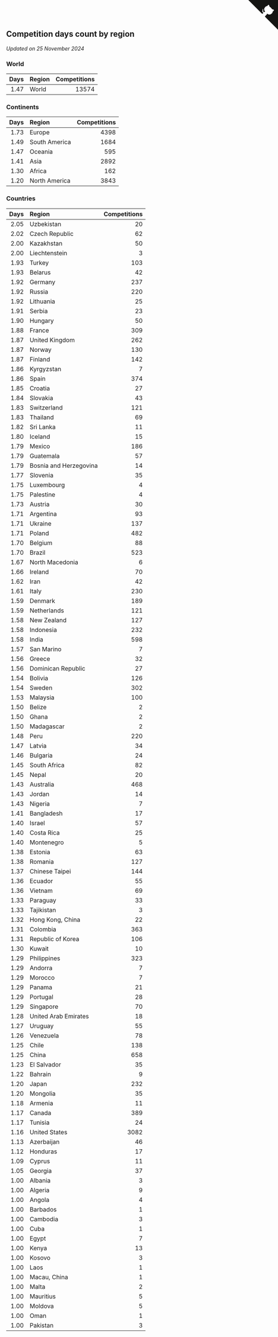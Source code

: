 ## Competition days count by region

*Updated on 25 November 2024*


### World

| Days | Region | Competitions |
| ---: | :--- | ---: |
| 1.47 | World | 13574 |

### Continents

| Days | Region | Competitions |
| ---: | :--- | ---: |
| 1.73 | Europe | 4398 |
| 1.49 | South America | 1684 |
| 1.47 | Oceania | 595 |
| 1.41 | Asia | 2892 |
| 1.30 | Africa | 162 |
| 1.20 | North America | 3843 |

### Countries

| Days | Region | Competitions |
| ---: | :--- | ---: |
| 2.05 | Uzbekistan | 20 |
| 2.02 | Czech Republic | 62 |
| 2.00 | Kazakhstan | 50 |
| 2.00 | Liechtenstein | 3 |
| 1.93 | Turkey | 103 |
| 1.93 | Belarus | 42 |
| 1.92 | Germany | 237 |
| 1.92 | Russia | 220 |
| 1.92 | Lithuania | 25 |
| 1.91 | Serbia | 23 |
| 1.90 | Hungary | 50 |
| 1.88 | France | 309 |
| 1.87 | United Kingdom | 262 |
| 1.87 | Norway | 130 |
| 1.87 | Finland | 142 |
| 1.86 | Kyrgyzstan | 7 |
| 1.86 | Spain | 374 |
| 1.85 | Croatia | 27 |
| 1.84 | Slovakia | 43 |
| 1.83 | Switzerland | 121 |
| 1.83 | Thailand | 69 |
| 1.82 | Sri Lanka | 11 |
| 1.80 | Iceland | 15 |
| 1.79 | Mexico | 186 |
| 1.79 | Guatemala | 57 |
| 1.79 | Bosnia and Herzegovina | 14 |
| 1.77 | Slovenia | 35 |
| 1.75 | Luxembourg | 4 |
| 1.75 | Palestine | 4 |
| 1.73 | Austria | 30 |
| 1.71 | Argentina | 93 |
| 1.71 | Ukraine | 137 |
| 1.71 | Poland | 482 |
| 1.70 | Belgium | 88 |
| 1.70 | Brazil | 523 |
| 1.67 | North Macedonia | 6 |
| 1.66 | Ireland | 70 |
| 1.62 | Iran | 42 |
| 1.61 | Italy | 230 |
| 1.59 | Denmark | 189 |
| 1.59 | Netherlands | 121 |
| 1.58 | New Zealand | 127 |
| 1.58 | Indonesia | 232 |
| 1.58 | India | 598 |
| 1.57 | San Marino | 7 |
| 1.56 | Greece | 32 |
| 1.56 | Dominican Republic | 27 |
| 1.54 | Bolivia | 126 |
| 1.54 | Sweden | 302 |
| 1.53 | Malaysia | 100 |
| 1.50 | Belize | 2 |
| 1.50 | Ghana | 2 |
| 1.50 | Madagascar | 2 |
| 1.48 | Peru | 220 |
| 1.47 | Latvia | 34 |
| 1.46 | Bulgaria | 24 |
| 1.45 | South Africa | 82 |
| 1.45 | Nepal | 20 |
| 1.43 | Australia | 468 |
| 1.43 | Jordan | 14 |
| 1.43 | Nigeria | 7 |
| 1.41 | Bangladesh | 17 |
| 1.40 | Israel | 57 |
| 1.40 | Costa Rica | 25 |
| 1.40 | Montenegro | 5 |
| 1.38 | Estonia | 63 |
| 1.38 | Romania | 127 |
| 1.37 | Chinese Taipei | 144 |
| 1.36 | Ecuador | 55 |
| 1.36 | Vietnam | 69 |
| 1.33 | Paraguay | 33 |
| 1.33 | Tajikistan | 3 |
| 1.32 | Hong Kong, China | 22 |
| 1.31 | Colombia | 363 |
| 1.31 | Republic of Korea | 106 |
| 1.30 | Kuwait | 10 |
| 1.29 | Philippines | 323 |
| 1.29 | Andorra | 7 |
| 1.29 | Morocco | 7 |
| 1.29 | Panama | 21 |
| 1.29 | Portugal | 28 |
| 1.29 | Singapore | 70 |
| 1.28 | United Arab Emirates | 18 |
| 1.27 | Uruguay | 55 |
| 1.26 | Venezuela | 78 |
| 1.25 | Chile | 138 |
| 1.25 | China | 658 |
| 1.23 | El Salvador | 35 |
| 1.22 | Bahrain | 9 |
| 1.20 | Japan | 232 |
| 1.20 | Mongolia | 35 |
| 1.18 | Armenia | 11 |
| 1.17 | Canada | 389 |
| 1.17 | Tunisia | 24 |
| 1.16 | United States | 3082 |
| 1.13 | Azerbaijan | 46 |
| 1.12 | Honduras | 17 |
| 1.09 | Cyprus | 11 |
| 1.05 | Georgia | 37 |
| 1.00 | Albania | 3 |
| 1.00 | Algeria | 9 |
| 1.00 | Angola | 4 |
| 1.00 | Barbados | 1 |
| 1.00 | Cambodia | 3 |
| 1.00 | Cuba | 1 |
| 1.00 | Egypt | 7 |
| 1.00 | Kenya | 13 |
| 1.00 | Kosovo | 3 |
| 1.00 | Laos | 1 |
| 1.00 | Macau, China | 1 |
| 1.00 | Malta | 2 |
| 1.00 | Mauritius | 5 |
| 1.00 | Moldova | 5 |
| 1.00 | Oman | 1 |
| 1.00 | Pakistan | 3 |


<a href="https://github.com/jonatanklosko/wca_statistics" class="github-corner" aria-label="View source on Github"><svg width="80" height="80" viewBox="0 0 250 250" style="fill:#151513; color:#fff; position: absolute; top: 0; border: 0; right: 0;" aria-hidden="true"><path d="M0,0 L115,115 L130,115 L142,142 L250,250 L250,0 Z"></path><path d="M128.3,109.0 C113.8,99.7 119.0,89.6 119.0,89.6 C122.0,82.7 120.5,78.6 120.5,78.6 C119.2,72.0 123.4,76.3 123.4,76.3 C127.3,80.9 125.5,87.3 125.5,87.3 C122.9,97.6 130.6,101.9 134.4,103.2" fill="currentColor" style="transform-origin: 130px 106px;" class="octo-arm"></path><path d="M115.0,115.0 C114.9,115.1 118.7,116.5 119.8,115.4 L133.7,101.6 C136.9,99.2 139.9,98.4 142.2,98.6 C133.8,88.0 127.5,74.4 143.8,58.0 C148.5,53.4 154.0,51.2 159.7,51.0 C160.3,49.4 163.2,43.6 171.4,40.1 C171.4,40.1 176.1,42.5 178.8,56.2 C183.1,58.6 187.2,61.8 190.9,65.4 C194.5,69.0 197.7,73.2 200.1,77.6 C213.8,80.2 216.3,84.9 216.3,84.9 C212.7,93.1 206.9,96.0 205.4,96.6 C205.1,102.4 203.0,107.8 198.3,112.5 C181.9,128.9 168.3,122.5 157.7,114.1 C157.9,116.9 156.7,120.9 152.7,124.9 L141.0,136.5 C139.8,137.7 141.6,141.9 141.8,141.8 Z" fill="currentColor" class="octo-body"></path></svg></a><style>.github-corner:hover .octo-arm{animation:octocat-wave 560ms ease-in-out}@keyframes octocat-wave{0%,100%{transform:rotate(0)}20%,60%{transform:rotate(-25deg)}40%,80%{transform:rotate(10deg)}}@media (max-width:500px){.github-corner:hover .octo-arm{animation:none}.github-corner .octo-arm{animation:octocat-wave 560ms ease-in-out}}</style>
